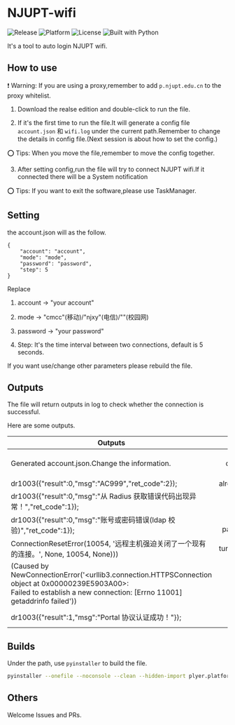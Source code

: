 # NJUPT-wifi
![Release](https://img.shields.io/github/v/release/SeanDictionary/NJUPT-wifi) ![Platform](https://img.shields.io/badge/platform-Windows-green) ![License](https://img.shields.io/github/license/SeanDictionary/NJUPT-wifi) ![Built with Python](https://img.shields.io/badge/Built%20with-Python-blue?logo=python)

It's a tool to auto login NJUPT wifi.

## How to use

❗ Warning: If you are using a proxy,remember to add `p.njupt.edu.cn` to the proxy whitelist.

1. Download the realse edition and double-click to run the file.

2. If it's the first time to run the file.It will generate a config file `account.json` 和 `wifi.log` under the current path.Remember to change the details in config file.(Next session is about how to set the config.)

⭕ Tips: When you move the file,remember to move the config together.

3. After setting config,run the file will try to connect NJUPT wifi.If it connected there will be a System notification

⭕ Tips: If you want to exit the software,please use TaskManager.

## Setting

the account.json will as the follow.

```
{
    "account": "account",
    "mode": "mode",
    "password": "password",
    "step": 5
}
```

Replace

1. account → "your account"

2. mode → "cmcc"(移动)/"njxy"(电信)/""(校园网)

3. password → "your password"

4. Step: It's the time interval between two connections, default is 5 seconds.

If you want use/change other parameters please rebuild the file.

## Outputs

The file will return outputs in log to check whether the connection is successful.

Here are some outputs.

| Outputs                                                                                                                                                                           |             Meanings              | Status |
| --------------------------------------------------------------------------------------------------------------------------------------------------------------------------------- | :-------------------------------: | :----: |
| Generated account.json.Change the information.                                                                                                                                    | complete the config and run again |   ⭕   |
| dr1003({"result":0,"msg":"AC999","ret_code":2});                                                                                                                                  |         already connected         |   ✔    |
| dr1003({"result":0,"msg":"从 Radius 获取错误代码出现异常！","ret_code":1});                                                                                                       |            mode wrong             |   ❌   |
| dr1003({"result":0,"msg":"账号或密码错误(ldap 校验)","ret_code":1});                                                                                                              |     account or password wrong     |   ❌   |
| ConnectionResetError(10054, '远程主机强迫关闭了一个现有的连接。', None, 10054, None)))                                                                                            |        turn off your proxy        |   ❌   |
| (Caused by NewConnectionError('<urllib3.connection.HTTPSConnection object at 0x00000239E5903A00>:<br /> Failed to establish a new connection: [Errno 11001] getaddrinfo failed')) |     connect the correct wifi      |   ❌   |
| dr1003({"result":1,"msg":"Portal 协议认证成功！"});                                                                                                                               |       successfully connect        |   ✔    |

## Builds

Under the path, use `pyinstaller` to build the file.

```bash
pyinstaller --onefile --noconsole --clean --hidden-import plyer.platforms.win.notification wifi.py
```

## Others

Welcome Issues and PRs.
